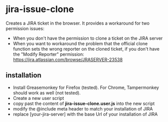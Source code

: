 # jira-issue-clone
Creates a JIRA ticket in the browser. It provides a workaround for two permission issues:
- When you don't have the permission to clone a ticket on the JIRA server
- When you want to workaround the problem that the official clone function sets the wrong reporter on the cloned ticket, if you don't have the "Modify Reporter" permission: https://jira.atlassian.com/browse/JRASERVER-23538

## installation
- Install Greasemonkey for Firefox (tested). For Chrome, Tampermonkey should work as well (not tested).
- Create a new user script
- copy past the content of __jira-issue-clone.user.js__ into the new script
- modify the @include meta header to match your installation of JIRA
- replace [your-jira-server] with the base Url of your  installation of JIRA

